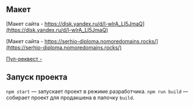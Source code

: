 ## Макет

[Макет сайта - https://disk.yandex.ru/d/l-wlrA_LI5JmaQ](https://disk.yandex.ru/d/l-wlrA_LI5JmaQ)

[Макет сайта - https://serhio-diploma.nomoredomains.rocks/](https://serhio-diploma.nomoredomains.rocks/)

[Пул-реквест - ]()

## Запуск проекта

`npm start` — запускает проект в режиме разработчика.
`npm run build` — собирает проект для продакшена в папочку `build`.
